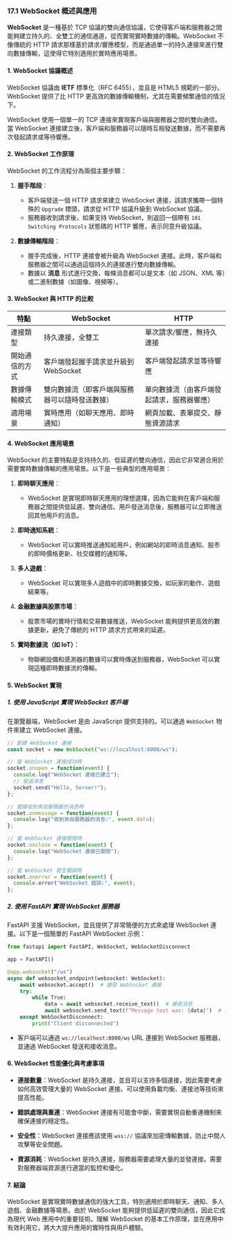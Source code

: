 ### **17.1 WebSocket 概述與應用**

**WebSocket** 是一種基於 TCP 協議的雙向通信協議，它使得客戶端和服務器之間能夠建立持久的、全雙工的通信通道，從而實現實時數據的傳輸。WebSocket 不像傳統的 HTTP 請求那樣基於請求/響應模型，而是通過單一的持久連接來進行雙向數據傳輸，這使得它特別適用於實時應用場景。

#### **1. WebSocket 協議概述**

WebSocket 協議由 **IETF** 標準化（RFC 6455），並且是 HTML5 規範的一部分。WebSocket 提供了比 HTTP 更高效的數據傳輸機制，尤其在需要頻繁通信的情況下。

WebSocket 使用一個單一的 TCP 連接來實現客戶端與服務器之間的雙向通信。當 WebSocket 連接建立後，客戶端和服務器可以隨時互相發送數據，而不需要再次發起請求或等待響應。

#### **2. WebSocket 工作原理**

WebSocket 的工作流程分為兩個主要步驟：

1. **握手階段**：
   - 客戶端發送一個 HTTP 請求來建立 WebSocket 連接，該請求攜帶一個特殊的 `Upgrade` 標頭，請求從 HTTP 協議升級到 WebSocket 協議。
   - 服務器收到請求後，如果支持 WebSocket，則返回一個帶有 `101 Switching Protocols` 狀態碼的 HTTP 響應，表示同意升級協議。

2. **數據傳輸階段**：
   - 握手完成後，HTTP 連接會被升級為 WebSocket 連接。此時，客戶端和服務器之間可以通過這個持久的連接進行雙向數據傳輸。
   - 數據以 **消息** 形式進行交換，每條消息都可以是文本（如 JSON、XML 等）或二進制數據（如圖像、視頻等）。

#### **3. WebSocket 與 HTTP 的比較**

| 特點                 | WebSocket                                   | HTTP                                    |
|----------------------|---------------------------------------------|-----------------------------------------|
| 連接類型             | 持久連接，全雙工                           | 單次請求/響應，無持久連接               |
| 開始通信的方式       | 客戶端發起握手請求並升級到 WebSocket      | 客戶端發起請求並等待響應               |
| 數據傳輸模式         | 雙向數據流（即客戶端與服務器可以隨時發送數據） | 單向數據流（由客戶端發起請求，服務器響應）|
| 適用場景             | 實時應用（如聊天應用、即時通知）           | 網頁加載、表單提交、靜態資源請求       |

#### **4. WebSocket 應用場景**

WebSocket 的主要特點是支持持久的、低延遲的雙向通信，因此它非常適合用於需要實時數據傳輸的應用場景。以下是一些典型的應用場景：

1. **即時聊天應用**：
   - WebSocket 是實現即時聊天應用的理想選擇，因為它能夠在客戶端和服務器之間提供低延遲、雙向通信。用戶發送消息後，服務器可以立即推送回其他用戶的消息。

2. **即時通知系統**：
   - WebSocket 可以實時推送通知給用戶，例如網站的即時消息通知、股市的即時價格更新、社交媒體的通知等。

3. **多人遊戲**：
   - WebSocket 可以實現多人遊戲中的即時數據交換，如玩家的動作、遊戲結果等。

4. **金融數據與股票市場**：
   - 股票市場的實時行情和交易數據推送，WebSocket 能夠提供更高效的數據更新，避免了傳統的 HTTP 請求方式帶來的延遲。

5. **實時數據流（如 IoT）**：
   - 物聯網設備和感測器的數據可以實時傳送到服務器，WebSocket 可以實現這種即時數據流的傳輸。

#### **5. WebSocket 實現**

##### **1. 使用 JavaScript 實現 WebSocket 客戶端**

在瀏覽器端，WebSocket 是由 JavaScript 提供支持的。可以通過 `WebSocket` 物件來建立 WebSocket 連接。

```javascript
// 創建 WebSocket 連接
const socket = new WebSocket("ws://localhost:8000/ws");

// 當 WebSocket 連接成功時
socket.onopen = function(event) {
  console.log("WebSocket 連接已建立");
  // 發送消息
  socket.send("Hello, Server!");
};

// 當接收到來自服務器的消息時
socket.onmessage = function(event) {
  console.log("收到來自服務器的消息:", event.data);
};

// 當 WebSocket 連接關閉時
socket.onclose = function(event) {
  console.log("WebSocket 連接已關閉");
};

// 當 WebSocket 發生錯誤時
socket.onerror = function(event) {
  console.error("WebSocket 錯誤:", event);
};
```

##### **2. 使用 FastAPI 實現 WebSocket 服務器**

FastAPI 支援 WebSocket，並且提供了非常簡便的方式來處理 WebSocket 連接。以下是一個簡單的 FastAPI WebSocket 示例：

```python
from fastapi import FastAPI, WebSocket, WebSocketDisconnect

app = FastAPI()

@app.websocket("/ws")
async def websocket_endpoint(websocket: WebSocket):
    await websocket.accept()  # 接受 WebSocket 連接
    try:
        while True:
            data = await websocket.receive_text()  # 接收消息
            await websocket.send_text(f"Message text was: {data}")  # 發送回應
    except WebSocketDisconnect:
        print("Client disconnected")
```

- 客戶端可以通過 `ws://localhost:8000/ws` URL 連接到 WebSocket 服務器，並通過 WebSocket 發送和接收消息。

#### **6. WebSocket 性能優化與考慮事項**

- **連接數量**：WebSocket 是持久連接，並且可以支持多個連接，因此需要考慮如何高效管理大量的 WebSocket 連接。可以使用負載均衡、連接池等技術來提高性能。
  
- **錯誤處理與重連**：WebSocket 連接有可能會中斷，需要實現自動重連機制來確保連接的穩定性。

- **安全性**：WebSocket 連接應該使用 `wss://` 協議來加密傳輸數據，防止中間人攻擊等安全問題。

- **資源消耗**：WebSocket 是持久連接，服務器需要處理大量的並發連接。需要對服務器端資源進行適當的監控和優化。

#### **7. 結論**

WebSocket 是實現實時數據通信的強大工具，特別適用於即時聊天、通知、多人遊戲、金融數據等場景。由於 WebSocket 能夠提供低延遲的雙向通信，因此它成為現代 Web 應用中的重要技術。理解 WebSocket 的基本工作原理，並在應用中有效利用它，將大大提升應用的實時性與用戶體驗。